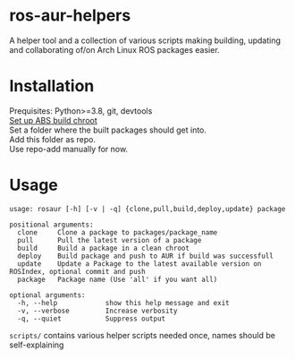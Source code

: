 ros-aur-helpers
==

A helper tool and a collection of various scripts making building, updating and collaborating of/on Arch Linux ROS packages easier.

Installation
=
Prequisites: Python>=3.8, git, devtools  
[Set up ABS build chroot](https://wiki.archlinux.org/index.php/DeveloperWiki:Building_in_a_clean_chroot#Handling_major_rebuilds)  
Set a folder where the built packages should get into.  
Add this folder as repo.  
Use repo-add manually for now.  

Usage
=
```
usage: rosaur [-h] [-v | -q] {clone,pull,build,deploy,update} package

positional arguments:
  clone		Clone a package to packages/package_name
  pull		Pull the latest version of a package
  build		Build a package in a clean chroot
  deploy	Build package and push to AUR if build was successfull
  update	Update a Package to the latest available version on ROSIndex, optional commit and push
  package 	Package name (Use 'all' if you want all)

optional arguments:
  -h, --help            show this help message and exit
  -v, --verbose         Increase verbosity
  -q, --quiet           Suppress output
```

`scripts/` contains various helper scripts needed once, names should be self-explaining
